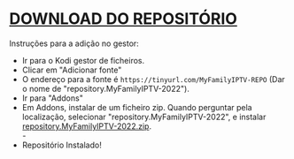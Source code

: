 # <a href="repository.MyFamilyIPTV-2022.zip">DOWNLOAD DO REPOSITÓRIO</a>

Instruções para a adição no gestor:


<p align="left">
  <ul>
    <li>Ir para o Kodi gestor de ficheiros.</li>
    <li>Clicar em "Adicionar fonte"</li>
    <li>O endereço para a fonte é <code>https://tinyurl.com/MyFamilyIPTV-REPO</code> (Dar o nome de "repository.MyFamilyIPTV-2022").</li>
    <li>Ir para "Addons"</li>
    <li>Em Addons, instalar de um ficheiro zip. Quando perguntar pela localização, selecionar "repository.MyFamilyIPTV-2022", e instalar <a href="repository.MyFamilyIPTV-2022.zip">repository.MyFamilyIPTV-2022.zip</a>.</li>
    -
    <li>Repositório Instalado!</li>
    
</ul>

                                      
                                       

</p>

